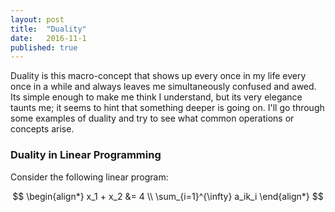 ```yaml
---
layout: post
title:  "Duality"
date:   2016-11-1
published: true
---
```


<!-- 
. LP duality
. Dual space
. inner/outer product
. transpose
!-->

Duality is this macro-concept that shows up every once in my life every once in a while and always leaves me simultaneously confused and awed. Its simple enough to make me think I understand, but its very elegance taunts me; it seems to hint that something deeper is going on. I'll go through some examples of duality and try to see what common operations or concepts arise. 

### Duality in Linear Programming

Consider the following linear program:

$$
\begin{align*}
x_1 + x_2 &= 4 \\
\sum_{i=1}^{\infty} a_ik_i
\end{align*}
$$